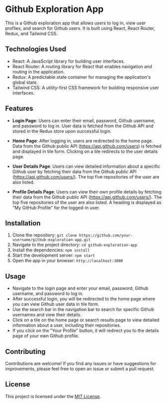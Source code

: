 # Github Exploration App

This is a Github exploration app that allows users to log in, view user profiles, and search for Github users. It is built using React, React Router, Redux, and Tailwind CSS.

## Technologies Used

- React: A JavaScript library for building user interfaces.
- React Router: A routing library for React that enables navigation and routing in the application.
- Redux: A predictable state container for managing the application's global state.
- Tailwind CSS: A utility-first CSS framework for building responsive user interfaces.

## Features

- **Login Page**: Users can enter their email, password, Github username, and password to log in. User data is fetched from the Github API and stored in the Redux store upon successful login.

- **Home Page**: After logging in, users are redirected to the home page. Data from the Github public API (https://api.github.com/users) is fetched and displayed in tile form. Clicking on a tile redirects to the user details page.

- **User Details Page**: Users can view detailed information about a specific Github user by fetching their data from the Github public API (https://api.github.com/users/<username>). The top five repositories of the user are also listed.

- **Profile Details Page**: Users can view their own profile details by fetching their data from the Github public API (https://api.github.com/users/<username>). The top five repositories of the user are also listed. A heading is displayed as "My GitHub Profile" for the logged-in user.

## Installation

1. Clone the repository: `git clone https://github.com/your-username/github-exploration-app.git`
2. Navigate to the project directory: `cd github-exploration-app`
3. Install the dependencies: `npm install`
4. Start the development server: `npm start`
5. Open the app in your browser: `http://localhost:3000`

## Usage

- Navigate to the login page and enter your email, password, Github username, and password to log in.
- After successful login, you will be redirected to the home page where you can view Github user data in tile form.
- Use the search bar in the navigation bar to search for specific Github usernames and view their details.
- Click on a tile on the home page or search results page to view detailed information about a user, including their repositories.
- If you click on the "Your Profile" button, it will redirect you to the details page of your own Github profile.

## Contributing

Contributions are welcome! If you find any issues or have suggestions for improvements, please feel free to open an issue or submit a pull request.

## License

This project is licensed under the [MIT License](LICENSE).
